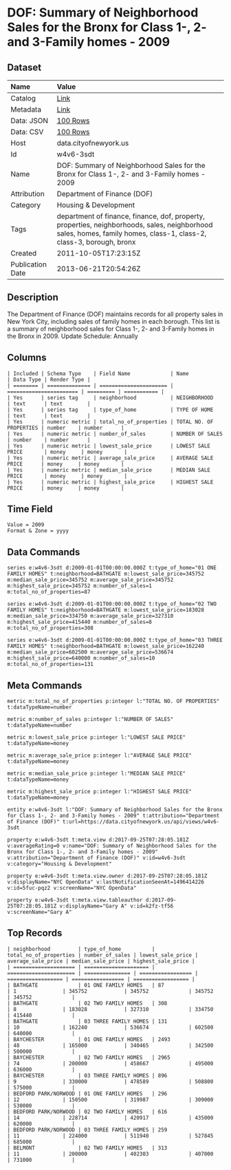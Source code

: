 # DOF: Summary of Neighborhood Sales for the Bronx for Class 1-, 2- and 3-Family homes - 2009

## Dataset

| Name | Value |
| :--- | :---- |
| Catalog | [Link](https://catalog.data.gov/dataset/dof-summary-of-neighborhood-sales-for-the-bronx-for-class-1-2-and-3-family-homes-2009-11c00) |
| Metadata | [Link](https://data.cityofnewyork.us/api/views/w4v6-3sdt) |
| Data: JSON | [100 Rows](https://data.cityofnewyork.us/api/views/w4v6-3sdt/rows.json?max_rows=100) |
| Data: CSV | [100 Rows](https://data.cityofnewyork.us/api/views/w4v6-3sdt/rows.csv?max_rows=100) |
| Host | data.cityofnewyork.us |
| Id | w4v6-3sdt |
| Name | DOF: Summary of Neighborhood Sales for the Bronx for Class 1-, 2- and 3-Family homes - 2009 |
| Attribution | Department of Finance (DOF) |
| Category | Housing & Development |
| Tags | department of finance, finance, dof, property, properties, neighborhoods, sales, neighborhood sales, homes, family homes, class-1, class-2, class-3, borough, bronx |
| Created | 2011-10-05T17:23:15Z |
| Publication Date | 2013-06-21T20:54:26Z |

## Description

The Department of Finance (DOF) maintains records for all property sales in New York City, including sales of family homes in each borough. This list is a summary of neighborhood sales for Class 1-, 2- and 3-Family homes in the Bronx in 2009.
Update Schedule: Annually

## Columns

```ls
| Included | Schema Type    | Field Name             | Name                    | Data Type | Render Type |
| ======== | ============== | ====================== | ======================= | ========= | =========== |
| Yes      | series tag     | neighborhood           | NEIGHBORHOOD            | text      | text        |
| Yes      | series tag     | type_of_home           | TYPE OF HOME            | text      | text        |
| Yes      | numeric metric | total_no_of_properties | TOTAL NO. OF PROPERTIES | number    | number      |
| Yes      | numeric metric | number_of_sales        | NUMBER OF SALES         | number    | number      |
| Yes      | numeric metric | lowest_sale_price      | LOWEST SALE PRICE       | money     | money       |
| Yes      | numeric metric | average_sale_price     | AVERAGE SALE PRICE      | money     | money       |
| Yes      | numeric metric | median_sale_price      | MEDIAN SALE PRICE       | money     | money       |
| Yes      | numeric metric | highest_sale_price     | HIGHEST SALE PRICE      | money     | money       |
```

## Time Field

```ls
Value = 2009
Format & Zone = yyyy
```

## Data Commands

```ls
series e:w4v6-3sdt d:2009-01-01T00:00:00.000Z t:type_of_home="01 ONE FAMILY HOMES" t:neighborhood=BATHGATE m:lowest_sale_price=345752 m:median_sale_price=345752 m:average_sale_price=345752 m:highest_sale_price=345752 m:number_of_sales=1 m:total_no_of_properties=87

series e:w4v6-3sdt d:2009-01-01T00:00:00.000Z t:type_of_home="02 TWO FAMILY HOMES" t:neighborhood=BATHGATE m:lowest_sale_price=183028 m:median_sale_price=334750 m:average_sale_price=327310 m:highest_sale_price=415440 m:number_of_sales=8 m:total_no_of_properties=308

series e:w4v6-3sdt d:2009-01-01T00:00:00.000Z t:type_of_home="03 THREE FAMILY HOMES" t:neighborhood=BATHGATE m:lowest_sale_price=162240 m:median_sale_price=602500 m:average_sale_price=536674 m:highest_sale_price=640000 m:number_of_sales=10 m:total_no_of_properties=131
```

## Meta Commands

```ls
metric m:total_no_of_properties p:integer l:"TOTAL NO. OF PROPERTIES" t:dataTypeName=number

metric m:number_of_sales p:integer l:"NUMBER OF SALES" t:dataTypeName=number

metric m:lowest_sale_price p:integer l:"LOWEST SALE PRICE" t:dataTypeName=money

metric m:average_sale_price p:integer l:"AVERAGE SALE PRICE" t:dataTypeName=money

metric m:median_sale_price p:integer l:"MEDIAN SALE PRICE" t:dataTypeName=money

metric m:highest_sale_price p:integer l:"HIGHEST SALE PRICE" t:dataTypeName=money

entity e:w4v6-3sdt l:"DOF: Summary of Neighborhood Sales for the Bronx for Class 1-, 2- and 3-Family homes - 2009" t:attribution="Department of Finance (DOF)" t:url=https://data.cityofnewyork.us/api/views/w4v6-3sdt

property e:w4v6-3sdt t:meta.view d:2017-09-25T07:28:05.181Z v:averageRating=0 v:name="DOF: Summary of Neighborhood Sales for the Bronx for Class 1-, 2- and 3-Family homes - 2009" v:attribution="Department of Finance (DOF)" v:id=w4v6-3sdt v:category="Housing & Development"

property e:w4v6-3sdt t:meta.view.owner d:2017-09-25T07:28:05.181Z v:displayName="NYC OpenData" v:lastNotificationSeenAt=1496414226 v:id=5fuc-pqz2 v:screenName="NYC OpenData"

property e:w4v6-3sdt t:meta.view.tableauthor d:2017-09-25T07:28:05.181Z v:displayName="Gary A" v:id=k2fz-tf56 v:screenName="Gary A"
```

## Top Records

```ls
| neighborhood         | type_of_home          | total_no_of_properties | number_of_sales | lowest_sale_price | average_sale_price | median_sale_price | highest_sale_price | 
| ==================== | ===================== | ====================== | =============== | ================= | ================== | ================= | ================== | 
| BATHGATE             | 01 ONE FAMILY HOMES   | 87                     | 1               | 345752            | 345752             | 345752            | 345752             | 
| BATHGATE             | 02 TWO FAMILY HOMES   | 308                    | 8               | 183028            | 327310             | 334750            | 415440             | 
| BATHGATE             | 03 THREE FAMILY HOMES | 131                    | 10              | 162240            | 536674             | 602500            | 640000             | 
| BAYCHESTER           | 01 ONE FAMILY HOMES   | 2493                   | 48              | 165000            | 340465             | 342500            | 500000             | 
| BAYCHESTER           | 02 TWO FAMILY HOMES   | 2965                   | 74              | 200000            | 458667             | 495000            | 636000             | 
| BAYCHESTER           | 03 THREE FAMILY HOMES | 896                    | 9               | 330000            | 478589             | 508800            | 575000             | 
| BEDFORD PARK/NORWOOD | 01 ONE FAMILY HOMES   | 296                    | 12              | 150500            | 319987             | 309000            | 530000             | 
| BEDFORD PARK/NORWOOD | 02 TWO FAMILY HOMES   | 616                    | 14              | 228714            | 420917             | 435000            | 620000             | 
| BEDFORD PARK/NORWOOD | 03 THREE FAMILY HOMES | 259                    | 11              | 224000            | 511940             | 527845            | 685000             | 
| BELMONT              | 02 TWO FAMILY HOMES   | 313                    | 11              | 200000            | 402303             | 407000            | 731000             | 
```